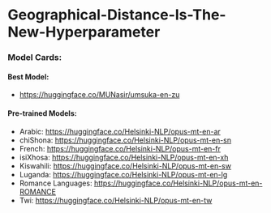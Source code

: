 # Geographical-Distance-Is-The-New-Hyperparameter


### Model Cards:

#### Best Model:

- https://huggingface.co/MUNasir/umsuka-en-zu

#### Pre-trained Models:

- Arabic: https://huggingface.co/Helsinki-NLP/opus-mt-en-ar
- chiShona: https://huggingface.co/Helsinki-NLP/opus-mt-en-sn
- French: https://huggingface.co/Helsinki-NLP/opus-mt-en-fr
- isiXhosa: https://huggingface.co/Helsinki-NLP/opus-mt-en-xh
- Kiswahili: https://huggingface.co/Helsinki-NLP/opus-mt-en-sw
- Luganda: https://huggingface.co/Helsinki-NLP/opus-mt-en-lg
- Romance Languages: https://huggingface.co/Helsinki-NLP/opus-mt-en-ROMANCE
- Twi: https://huggingface.co/Helsinki-NLP/opus-mt-en-tw


